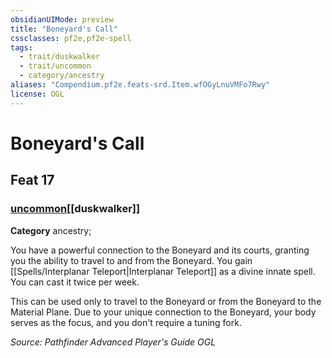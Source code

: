 ```yaml
---
obsidianUIMode: preview
title: "Boneyard's Call"
cssclasses: pf2e,pf2e-spell
tags:
  - trait/duskwalker
  - trait/uncommon
  - category/ancestry
aliases: "Compendium.pf2e.feats-srd.Item.wfOGyLnuVMFo7Rwy"
license: OGL
---
```

# Boneyard's Call
## Feat 17
### [uncommon](uncommon "Uncommon Rarity Trait")[[duskwalker]]

**Category** ancestry; 




You have a powerful connection to the Boneyard and its courts, granting you the ability to travel to and from the Boneyard. You gain [[Spells/Interplanar Teleport|Interplanar Teleport]] as a divine innate spell. You can cast it twice per week.

This can be used only to travel to the Boneyard or from the Boneyard to the Material Plane. Due to your unique connection to the Boneyard, your body serves as the focus, and you don't require a tuning fork.

*Source: Pathfinder Advanced Player's Guide*
*OGL*